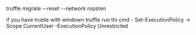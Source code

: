 truffle migrate --reset --network ropsten


if you have truble with windown truffle run thi cmd - Set-ExecutionPolicy -> Scope CurrentUser -ExecutionPolicy Unrestricted